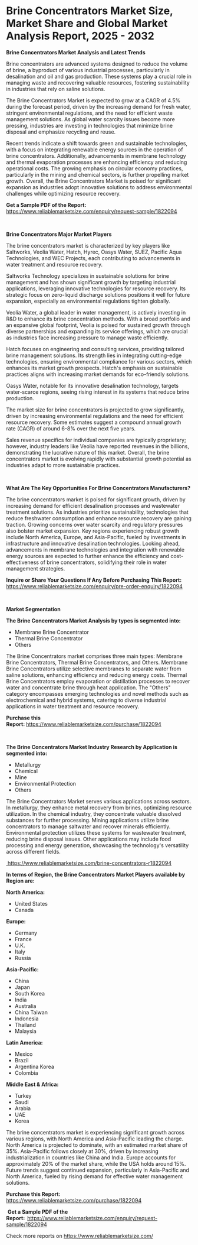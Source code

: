 <p><h1>Brine Concentrators Market Size, Market Share and Global Market Analysis Report, 2025 - 2032</h1></p><p><strong>Brine Concentrators Market Analysis and Latest Trends</strong></p>
<p><p>Brine concentrators are advanced systems designed to reduce the volume of brine, a byproduct of various industrial processes, particularly in desalination and oil and gas production. These systems play a crucial role in managing waste and recovering valuable resources, fostering sustainability in industries that rely on saline solutions. </p><p>The Brine Concentrators Market is expected to grow at a CAGR of 4.5% during the forecast period, driven by the increasing demand for fresh water, stringent environmental regulations, and the need for efficient waste management solutions. As global water scarcity issues become more pressing, industries are investing in technologies that minimize brine disposal and emphasize recycling and reuse. </p><p>Recent trends indicate a shift towards green and sustainable technologies, with a focus on integrating renewable energy sources in the operation of brine concentrators. Additionally, advancements in membrane technology and thermal evaporation processes are enhancing efficiency and reducing operational costs. The growing emphasis on circular economy practices, particularly in the mining and chemical sectors, is further propelling market growth. Overall, the Brine Concentrators Market is poised for significant expansion as industries adopt innovative solutions to address environmental challenges while optimizing resource recovery.</p></p>
<p><strong>Get a Sample PDF of the Report:&nbsp;</strong> <a href="https://www.reliablemarketsize.com/enquiry/request-sample/1822094?utm_campaign=3544&utm_medium=2&utm_source=Github&utm_content=ia&utm_term=09042025&utm_id=brine-concentrators">https://www.reliablemarketsize.com/enquiry/request-sample/1822094</a></p>
<p>&nbsp;</p>
<p><strong>Brine Concentrators Major Market Players</strong></p>
<p><p>The brine concentrators market is characterized by key players like Saltworks, Veolia Water, Hatch, Hyrec, Oasys Water, SUEZ, Pacific Aqua Technologies, and WEC Projects, each contributing to advancements in water treatment and resource recovery. </p><p>Saltworks Technology specializes in sustainable solutions for brine management and has shown significant growth by targeting industrial applications, leveraging innovative technologies for resource recovery. Its strategic focus on zero-liquid discharge solutions positions it well for future expansion, especially as environmental regulations tighten globally.</p><p>Veolia Water, a global leader in water management, is actively investing in R&D to enhance its brine concentration methods. With a broad portfolio and an expansive global footprint, Veolia is poised for sustained growth through diverse partnerships and expanding its service offerings, which are crucial as industries face increasing pressure to manage waste efficiently.</p><p>Hatch focuses on engineering and consulting services, providing tailored brine management solutions. Its strength lies in integrating cutting-edge technologies, ensuring environmental compliance for various sectors, which enhances its market growth prospects. Hatch's emphasis on sustainable practices aligns with increasing market demands for eco-friendly solutions.</p><p>Oasys Water, notable for its innovative desalination technology, targets water-scarce regions, seeing rising interest in its systems that reduce brine production. </p><p>The market size for brine concentrators is projected to grow significantly, driven by increasing environmental regulations and the need for efficient resource recovery. Some estimates suggest a compound annual growth rate (CAGR) of around 6-8% over the next five years. </p><p>Sales revenue specifics for individual companies are typically proprietary; however, industry leaders like Veolia have reported revenues in the billions, demonstrating the lucrative nature of this market. Overall, the brine concentrators market is evolving rapidly with substantial growth potential as industries adapt to more sustainable practices.</p></p>
<p>&nbsp;</p>
<p><strong>What Are The Key Opportunities For Brine Concentrators Manufacturers?</strong></p>
<p><p>The brine concentrators market is poised for significant growth, driven by increasing demand for efficient desalination processes and wastewater treatment solutions. As industries prioritize sustainability, technologies that reduce freshwater consumption and enhance resource recovery are gaining traction. Growing concerns over water scarcity and regulatory pressures also bolster market expansion. Key regions experiencing robust growth include North America, Europe, and Asia-Pacific, fueled by investments in infrastructure and innovative desalination technologies. Looking ahead, advancements in membrane technologies and integration with renewable energy sources are expected to further enhance the efficiency and cost-effectiveness of brine concentrators, solidifying their role in water management strategies.</p></p>
<p><strong>Inquire or Share Your Questions If Any Before Purchasing This Report:</strong> <a href="https://www.reliablemarketsize.com/enquiry/pre-order-enquiry/1822094?utm_campaign=3544&utm_medium=2&utm_source=Github&utm_content=ia&utm_term=09042025&utm_id=brine-concentrators">https://www.reliablemarketsize.com/enquiry/pre-order-enquiry/1822094</a></p>
<p>&nbsp;</p>
<p><strong>Market Segmentation</strong></p>
<p><strong>The Brine Concentrators Market Analysis by types is segmented into:</strong></p>
<p><ul><li>Membrane Brine Concentrator</li><li>Thermal Brine Concentrator</li><li>Others</li></ul></p>
<p><p>The Brine Concentrators market comprises three main types: Membrane Brine Concentrators, Thermal Brine Concentrators, and Others. Membrane Brine Concentrators utilize selective membranes to separate water from saline solutions, enhancing efficiency and reducing energy costs. Thermal Brine Concentrators employ evaporation or distillation processes to recover water and concentrate brine through heat application. The "Others" category encompasses emerging technologies and novel methods such as electrochemical and hybrid systems, catering to diverse industrial applications in water treatment and resource recovery.</p></p>
<p><strong>Purchase this Report:&nbsp;</strong><a href="https://www.reliablemarketsize.com/purchase/1822094?utm_campaign=3544&utm_medium=2&utm_source=Github&utm_content=ia&utm_term=09042025&utm_id=brine-concentrators">https://www.reliablemarketsize.com/purchase/1822094</a></p>
<p>&nbsp;</p>
<p><strong>The Brine Concentrators Market Industry Research by Application is segmented into:</strong></p>
<p><ul><li>Metallurgy</li><li>Chemical</li><li>Mine</li><li>Environmental Protection</li><li>Others</li></ul></p>
<p><p>The Brine Concentrators Market serves various applications across sectors. In metallurgy, they enhance metal recovery from brines, optimizing resource utilization. In the chemical industry, they concentrate valuable dissolved substances for further processing. Mining applications utilize brine concentrators to manage saltwater and recover minerals efficiently. Environmental protection utilizes these systems for wastewater treatment, reducing brine disposal issues. Other applications may include food processing and energy generation, showcasing the technology's versatility across different fields.</p></p>
<p><a href="https://www.reliablemarketsize.com/brine-concentrators-r1822094?utm_campaign=3544&utm_medium=2&utm_source=Github&utm_content=ia&utm_term=09042025&utm_id=brine-concentrators">&nbsp;https://www.reliablemarketsize.com/brine-concentrators-r1822094</a></p>
<p><strong>In terms of Region, the Brine Concentrators Market Players available by Region are:</strong></p>
<p>
    <p> <strong> North America: </strong>
        <ul>
            <li>United States</li>
            <li>Canada</li>
        </ul>
        </p> 
    <p> <strong> Europe: </strong>
        <ul>
            <li>Germany</li>
            <li>France</li>
            <li>U.K.</li>
            <li>Italy</li>
            <li>Russia</li>
        </ul>
        </p> 
    <p> <strong> Asia-Pacific: </strong>
        <ul>
            <li>China</li>
            <li>Japan</li>
            <li>South Korea</li>
            <li>India</li>
            <li>Australia</li>
            <li>China Taiwan</li>
            <li>Indonesia</li>
            <li>Thailand</li>
            <li>Malaysia</li>
        </ul>
        </p> 
    <p> <strong> Latin America: </strong>
        <ul>
            <li>Mexico</li>
            <li>Brazil</li>
            <li>Argentina Korea</li>
            <li>Colombia</li>
        </ul>
        </p> 
    <p> <strong> Middle East & Africa: </strong>
        <ul>
            <li>Turkey</li>
            <li>Saudi</li>
            <li>Arabia</li>
            <li>UAE</li>
            <li>Korea</li>
        </ul>
    </p>
    </p>
<p><p>The brine concentrators market is experiencing significant growth across various regions, with North America and Asia-Pacific leading the charge. North America is projected to dominate, with an estimated market share of 35%. Asia-Pacific follows closely at 30%, driven by increasing industrialization in countries like China and India. Europe accounts for approximately 20% of the market share, while the USA holds around 15%. Future trends suggest continued expansion, particularly in Asia-Pacific and North America, fueled by rising demand for effective water management solutions.</p></p>
<p><strong>Purchase this Report: </strong><a href="https://www.reliablemarketsize.com/purchase/1822094?utm_campaign=3544&utm_medium=2&utm_source=Github&utm_content=ia&utm_term=09042025&utm_id=brine-concentrators">https://www.reliablemarketsize.com/purchase/1822094</a></p>
<p>&nbsp;<strong>Get a Sample PDF of the Report:&nbsp;&nbsp;</strong><a href="https://www.reliablemarketsize.com/enquiry/request-sample/1822094?utm_campaign=3544&utm_medium=2&utm_source=Github&utm_content=ia&utm_term=09042025&utm_id=brine-concentrators">https://www.reliablemarketsize.com/enquiry/request-sample/1822094</a></p>
<p><strong></strong></p>
<p>Check more reports on <a href="https://www.reliablemarketsize.com/?utm_campaign=3544&utm_medium=2&utm_source=Github&utm_content=ia&utm_term=09042025&utm_id=brine-concentrators">https://www.reliablemarketsize.com/</a></p>